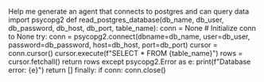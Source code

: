 Help me generate an agent that connects to postgres and can query data  import psycopg2  def read_postgres_database(db_name, db_user, db_password, db_host, db_port, table_name): conn = None  # Initialize conn to None  try: conn = psycopg2.connect(dbname=db_name, user=db_user, password=db_password, host=db_host, port=db_port) cursor = conn.cursor() cursor.execute(f"SELECT * FROM {table_name}") rows = cursor.fetchall() return rows  except psycopg2.Error as e: print(f"Database error: {e}") return [] finally: if conn: conn.close()